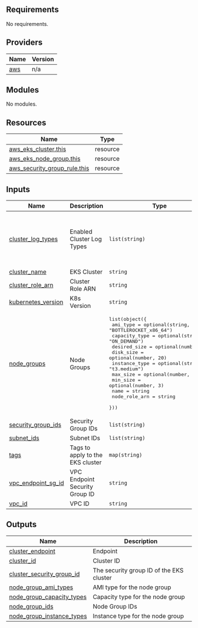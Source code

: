 <!-- BEGIN_TF_DOCS -->
## Requirements

No requirements.

## Providers

| Name | Version |
|------|---------|
| <a name="provider_aws"></a> [aws](#provider\_aws) | n/a |

## Modules

No modules.

## Resources

| Name | Type |
|------|------|
| [aws_eks_cluster.this](https://registry.terraform.io/providers/hashicorp/aws/latest/docs/resources/eks_cluster) | resource |
| [aws_eks_node_group.this](https://registry.terraform.io/providers/hashicorp/aws/latest/docs/resources/eks_node_group) | resource |
| [aws_security_group_rule.this](https://registry.terraform.io/providers/hashicorp/aws/latest/docs/resources/security_group_rule) | resource |

## Inputs

| Name | Description | Type | Default | Required |
|------|-------------|------|---------|:--------:|
| <a name="input_cluster_log_types"></a> [cluster\_log\_types](#input\_cluster\_log\_types) | Enabled Cluster Log Types | `list(string)` | <pre>[<br/>  "api",<br/>  "audit",<br/>  "authenticator",<br/>  "controllerManager",<br/>  "scheduler"<br/>]</pre> | no |
| <a name="input_cluster_name"></a> [cluster\_name](#input\_cluster\_name) | EKS Cluster | `string` | n/a | yes |
| <a name="input_cluster_role_arn"></a> [cluster\_role\_arn](#input\_cluster\_role\_arn) | Cluster Role ARN | `string` | n/a | yes |
| <a name="input_kubernetes_version"></a> [kubernetes\_version](#input\_kubernetes\_version) | K8s Version | `string` | `"1.31"` | no |
| <a name="input_node_groups"></a> [node\_groups](#input\_node\_groups) | Node Groups | <pre>list(object({<br/>    ami_type      = optional(string, "BOTTLEROCKET_x86_64")<br/>    capacity_type = optional(string, "ON_DEMAND")<br/>    desired_size  = optional(number, 3)<br/>    disk_size     = optional(number, 20)<br/>    instance_type = optional(string, "t3.medium")<br/>    max_size      = optional(number, 6)<br/>    min_size      = optional(number, 3)<br/>    name          = string<br/>    node_role_arn = string<br/>  }))</pre> | n/a | yes |
| <a name="input_security_group_ids"></a> [security\_group\_ids](#input\_security\_group\_ids) | Security Group IDs | `list(string)` | n/a | yes |
| <a name="input_subnet_ids"></a> [subnet\_ids](#input\_subnet\_ids) | Subnet IDs | `list(string)` | n/a | yes |
| <a name="input_tags"></a> [tags](#input\_tags) | Tags to apply to the EKS cluster | `map(string)` | `{}` | no |
| <a name="input_vpc_endpoint_sg_id"></a> [vpc\_endpoint\_sg\_id](#input\_vpc\_endpoint\_sg\_id) | VPC Endpoint Security Group ID | `string` | n/a | yes |
| <a name="input_vpc_id"></a> [vpc\_id](#input\_vpc\_id) | VPC ID | `string` | n/a | yes |

## Outputs

| Name | Description |
|------|-------------|
| <a name="output_cluster_endpoint"></a> [cluster\_endpoint](#output\_cluster\_endpoint) | Endpoint |
| <a name="output_cluster_id"></a> [cluster\_id](#output\_cluster\_id) | Cluster ID |
| <a name="output_cluster_security_group_id"></a> [cluster\_security\_group\_id](#output\_cluster\_security\_group\_id) | The security group ID of the EKS cluster |
| <a name="output_node_group_ami_types"></a> [node\_group\_ami\_types](#output\_node\_group\_ami\_types) | AMI type for the node group |
| <a name="output_node_group_capacity_types"></a> [node\_group\_capacity\_types](#output\_node\_group\_capacity\_types) | Capacity type for the node group |
| <a name="output_node_group_ids"></a> [node\_group\_ids](#output\_node\_group\_ids) | Node Group IDs |
| <a name="output_node_group_instance_types"></a> [node\_group\_instance\_types](#output\_node\_group\_instance\_types) | Instance type for the node group |
<!-- END_TF_DOCS -->